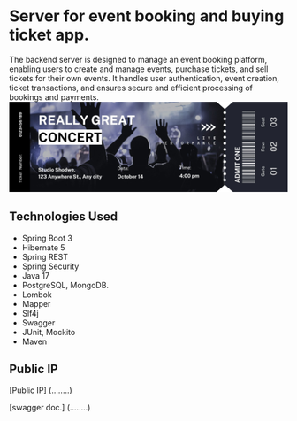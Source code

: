 # Server for event booking and buying ticket app.
The backend server is designed to manage an event booking platform, enabling users to create and manage events, purchase tickets, and sell tickets for their own events.
It handles user authentication, event creation, ticket transactions, and ensures secure and efficient processing of bookings and payments.
![Event-Concert-Ticket](src/main/resources/file/Event-Concert-Ticket.jpg)
## Technologies Used
- Spring Boot 3 
- Hibernate 5 
- Spring REST 
- Spring Security  
- Java 17 
- PostgreSQL, MongoDB. 
- Lombok 
- Mapper
- Slf4j 
- Swagger 
- JUnit, Mockito
- Maven 

## Public IP
[Public IP]
(........)

[swagger doc.] 
(........)

